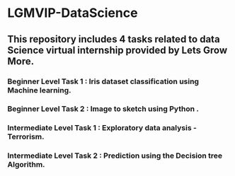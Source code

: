 # LGMVIP-DataScience


## This repository includes 4 tasks related to data Science virtual internship provided by Lets Grow More.


### Beginner Level Task 1 : Iris dataset classification using Machine learning.
### Beginner Level Task 2 : Image to sketch using Python .

### Intermediate Level Task 1 : Exploratory data analysis - Terrorism.
### Intermediate Level Task 2 : Prediction using the Decision tree Algorithm.
